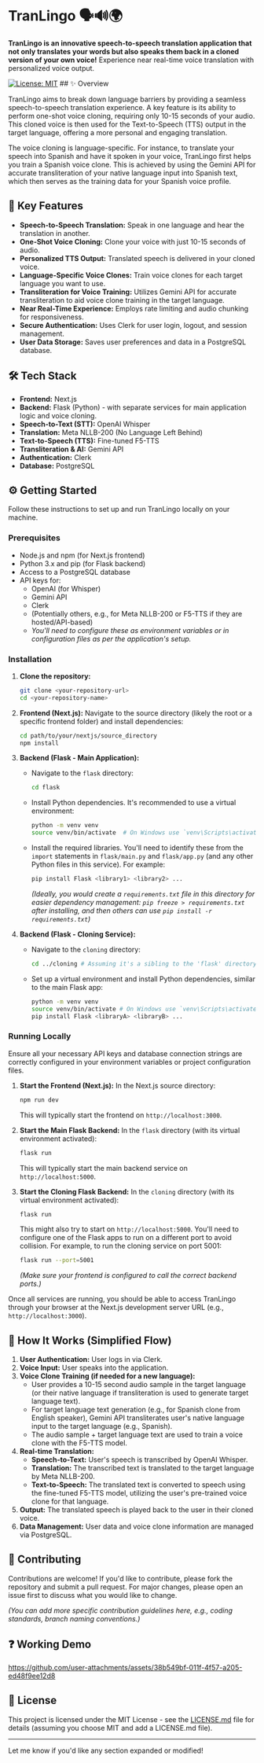 # TranLingo 🗣️🔊🌍

**TranLingo is an innovative speech-to-speech translation application that not only translates your words but also speaks them back in a cloned version of your own voice!** Experience near real-time voice translation with personalized voice output.

[![License: MIT](https://img.shields.io/badge/License-MIT-yellow.svg)](https://opensource.org/licenses/MIT) ## ✨ Overview

TranLingo aims to break down language barriers by providing a seamless speech-to-speech translation experience. A key feature is its ability to perform one-shot voice cloning, requiring only 10-15 seconds of your audio. This cloned voice is then used for the Text-to-Speech (TTS) output in the target language, offering a more personal and engaging translation.

The voice cloning is language-specific. For instance, to translate your speech into Spanish and have it spoken in your voice, TranLingo first helps you train a Spanish voice clone. This is achieved by using the Gemini API for accurate transliteration of your native language input into Spanish text, which then serves as the training data for your Spanish voice profile.

## 🚀 Key Features

* **Speech-to-Speech Translation:** Speak in one language and hear the translation in another.
* **One-Shot Voice Cloning:** Clone your voice with just 10-15 seconds of audio.
* **Personalized TTS Output:** Translated speech is delivered in your cloned voice.
* **Language-Specific Voice Clones:** Train voice clones for each target language you want to use.
* **Transliteration for Voice Training:** Utilizes Gemini API for accurate transliteration to aid voice clone training in the target language.
* **Near Real-Time Experience:** Employs rate limiting and audio chunking for responsiveness.
* **Secure Authentication:** Uses Clerk for user login, logout, and session management.
* **User Data Storage:** Saves user preferences and data in a PostgreSQL database.

## 🛠️ Tech Stack

* **Frontend:** Next.js
* **Backend:** Flask (Python) - with separate services for main application logic and voice cloning.
* **Speech-to-Text (STT):** OpenAI Whisper
* **Translation:** Meta NLLB-200 (No Language Left Behind)
* **Text-to-Speech (TTS):** Fine-tuned F5-TTS
* **Transliteration & AI:** Gemini API
* **Authentication:** Clerk
* **Database:** PostgreSQL

## ⚙️ Getting Started

Follow these instructions to set up and run TranLingo locally on your machine.

### Prerequisites

* Node.js and npm (for Next.js frontend)
* Python 3.x and pip (for Flask backend)
* Access to a PostgreSQL database
* API keys for:
    * OpenAI (for Whisper)
    * Gemini API
    * Clerk
    * (Potentially others, e.g., for Meta NLLB-200 or F5-TTS if they are hosted/API-based)
    * *You'll need to configure these as environment variables or in configuration files as per the application's setup.*

### Installation

1.  **Clone the repository:**
    ```bash
    git clone <your-repository-url>
    cd <your-repository-name>
    ```

2.  **Frontend (Next.js):**
    Navigate to the source directory (likely the root or a specific frontend folder) and install dependencies:
    ```bash
    cd path/to/your/nextjs/source_directory 
    npm install
    ```

3.  **Backend (Flask - Main Application):**
    * Navigate to the `flask` directory:
        ```bash
        cd flask
        ```
    * Install Python dependencies. It's recommended to use a virtual environment:
        ```bash
        python -m venv venv
        source venv/bin/activate  # On Windows use `venv\Scripts\activate`
        ```
    * Install the required libraries. You'll need to identify these from the `import` statements in `flask/main.py` and `flask/app.py` (and any other Python files in this service). For example:
        ```bash
        pip install Flask <library1> <library2> ...
        ```
        *(Ideally, you would create a `requirements.txt` file in this directory for easier dependency management: `pip freeze > requirements.txt` after installing, and then others can use `pip install -r requirements.txt`)*

4.  **Backend (Flask - Cloning Service):**
    * Navigate to the `cloning` directory:
        ```bash
        cd ../cloning # Assuming it's a sibling to the 'flask' directory, adjust path if needed
        ```
    * Set up a virtual environment and install Python dependencies, similar to the main Flask app:
        ```bash
        python -m venv venv
        source venv/bin/activate # On Windows use `venv\Scripts\activate`
        pip install Flask <libraryA> <libraryB> ...
        ```
        

### Running Locally

Ensure all your necessary API keys and database connection strings are correctly configured in your environment variables or project configuration files.

1.  **Start the Frontend (Next.js):**
    In the Next.js source directory:
    ```bash
    npm run dev
    ```
    This will typically start the frontend on `http://localhost:3000`.

2.  **Start the Main Flask Backend:**
    In the `flask` directory (with its virtual environment activated):
    ```bash
    flask run
    ```
    This will typically start the main backend service on `http://localhost:5000`.

3.  **Start the Cloning Flask Backend:**
    In the `cloning` directory (with its virtual environment activated):
    ```bash
    flask run
    ```
    This might also try to start on `http://localhost:5000`. You'll need to configure one of the Flask apps to run on a different port to avoid collision. For example, to run the cloning service on port 5001:
    ```bash
    flask run --port=5001 
    ```
    *(Make sure your frontend is configured to call the correct backend ports.)*

Once all services are running, you should be able to access TranLingo through your browser at the Next.js development server URL (e.g., `http://localhost:3000`).

## 🔮 How It Works (Simplified Flow)

1.  **User Authentication:** User logs in via Clerk.
2.  **Voice Input:** User speaks into the application.
3.  **Voice Clone Training (if needed for a new language):**
    * User provides a 10-15 second audio sample in the target language (or their native language if transliteration is used to generate target language text).
    * For target language text generation (e.g., for Spanish clone from English speaker), Gemini API transliterates user's native language input to the target language (e.g., Spanish).
    * The audio sample + target language text are used to train a voice clone with the F5-TTS model.
4.  **Real-time Translation:**
    * **Speech-to-Text:** User's speech is transcribed by OpenAI Whisper.
    * **Translation:** The transcribed text is translated to the target language by Meta NLLB-200.
    * **Text-to-Speech:** The translated text is converted to speech using the fine-tuned F5-TTS model, utilizing the user's pre-trained voice clone for that language.
5.  **Output:** The translated speech is played back to the user in their cloned voice.
6.  **Data Management:** User data and voice clone information are managed via PostgreSQL.

## 🤝 Contributing

Contributions are welcome! If you'd like to contribute, please fork the repository and submit a pull request. For major changes, please open an issue first to discuss what you would like to change.

*(You can add more specific contribution guidelines here, e.g., coding standards, branch naming conventions.)*

## ❓ Working Demo

https://github.com/user-attachments/assets/38b549bf-011f-4f57-a205-ed48f9ee12d8


## 📜 License

This project is licensed under the MIT License - see the [LICENSE.md](LICENSE.md) file for details (assuming you choose MIT and add a LICENSE.md file).

---

Let me know if you'd like any section expanded or modified!
